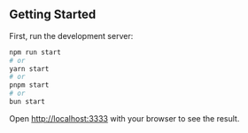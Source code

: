 ## Getting Started

First, run the development server:

```bash
npm run start
# or
yarn start
# or
pnpm start
# or
bun start
```

Open [http://localhost:3333](http://localhost:3333) with your browser to see the result.

